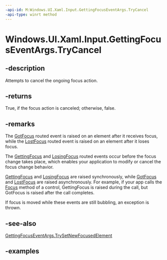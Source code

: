 ```yaml
---
-api-id: M:Windows.UI.Xaml.Input.GettingFocusEventArgs.TryCancel
-api-type: winrt method
---
```


<!-- Method syntax.
public bool GettingFocusEventArgs.TryCancel()
-->

# Windows.UI.Xaml.Input.GettingFocusEventArgs.TryCancel

## -description
Attempts to cancel the ongoing focus action.

## -returns
True, if the focus action is canceled; otherwise, false.

## -remarks
The [GotFocus](../windows.ui.xaml/uielement_gotfocus.md) routed event is raised on an element after it receives focus, while the [LostFocus](../windows.ui.xaml/uielement_lostfocus.md) routed event is raised on an element after it loses focus. 

The [GettingFocus](../windows.ui.xaml/uielement_gettingfocus.md) and [LosingFocus](../windows.ui.xaml/uielement_losingfocus.md) routed events occur before the focus change takes place, which enables your application to modify or cancel the focus change behavior.   

[GettingFocus](../windows.ui.xaml/uielement_gettingfocus.md) and [LosingFocus](../windows.ui.xaml/uielement_losingfocus.md) are raised synchronously, while [GotFocus](../windows.ui.xaml/uielement_gotfocus.md) and [LostFocus](../windows.ui.xaml/uielement_lostfocus.md) are raised asynchronously. For example, if your app calls the [Focus](../windows.ui.xaml.controls.control#Windows_UI_Xaml_Controls_Control_Focus_Windows_UI_Xaml_FocusState_) method of a control, GettingFocus is raised during the call, but GotFocus is raised after the call completes. 

If focus is moved while these events are still bubbling, an exception is thrown.

## -see-also
[GettingFocusEventArgs.TrySetNewFocusedElement](gettingfocuseventargs_trysetnewfocusedelement_804964491.md)

## -examples

